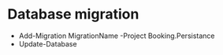 ﻿# **Database migration**
- Add-Migration MigrationName -Project Booking.Persistance
- Update-Database